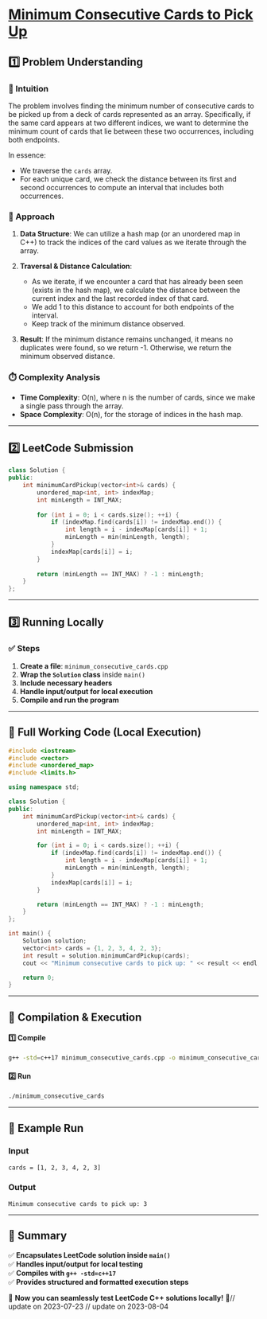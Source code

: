 # **[Minimum Consecutive Cards to Pick Up](https://leetcode.com/problems/minimum-consecutive-cards-to-pick-up/description/)**  

## **1️⃣ Problem Understanding**  
### **📌 Intuition**  
The problem involves finding the minimum number of consecutive cards to be picked up from a deck of cards represented as an array. Specifically, if the same card appears at two different indices, we want to determine the minimum count of cards that lie between these two occurrences, including both endpoints. 

In essence:
- We traverse the `cards` array.
- For each unique card, we check the distance between its first and second occurrences to compute an interval that includes both occurrences.

### **🚀 Approach**  
1. **Data Structure**: We can utilize a hash map (or an unordered map in C++) to track the indices of the card values as we iterate through the array.
  
2. **Traversal & Distance Calculation**:
   - As we iterate, if we encounter a card that has already been seen (exists in the hash map), we calculate the distance between the current index and the last recorded index of that card.
   - We add 1 to this distance to account for both endpoints of the interval.
   - Keep track of the minimum distance observed.

3. **Result**: If the minimum distance remains unchanged, it means no duplicates were found, so we return -1. Otherwise, we return the minimum observed distance.

### **⏱️ Complexity Analysis**  
- **Time Complexity**: O(n), where n is the number of cards, since we make a single pass through the array.
- **Space Complexity**: O(n), for the storage of indices in the hash map.

---  

## **2️⃣ LeetCode Submission**  
```cpp
class Solution {
public:
    int minimumCardPickup(vector<int>& cards) {
        unordered_map<int, int> indexMap;
        int minLength = INT_MAX;
        
        for (int i = 0; i < cards.size(); ++i) {
            if (indexMap.find(cards[i]) != indexMap.end()) {
                int length = i - indexMap[cards[i]] + 1; 
                minLength = min(minLength, length);
            }
            indexMap[cards[i]] = i;
        }
        
        return (minLength == INT_MAX) ? -1 : minLength;
    }
};
```  

---  

## **3️⃣ Running Locally**  
### **✅ Steps**  
1. **Create a file**: `minimum_consecutive_cards.cpp`  
2. **Wrap the `Solution` class** inside `main()`  
3. **Include necessary headers**  
4. **Handle input/output for local execution**  
5. **Compile and run the program**  

---  

## **📝 Full Working Code (Local Execution)**  
```cpp
#include <iostream>
#include <vector>
#include <unordered_map>
#include <limits.h>

using namespace std;

class Solution {
public:
    int minimumCardPickup(vector<int>& cards) {
        unordered_map<int, int> indexMap;
        int minLength = INT_MAX;

        for (int i = 0; i < cards.size(); ++i) {
            if (indexMap.find(cards[i]) != indexMap.end()) {
                int length = i - indexMap[cards[i]] + 1; 
                minLength = min(minLength, length);
            }
            indexMap[cards[i]] = i;
        }

        return (minLength == INT_MAX) ? -1 : minLength;
    }
};

int main() {
    Solution solution;
    vector<int> cards = {1, 2, 3, 4, 2, 3};
    int result = solution.minimumCardPickup(cards);
    cout << "Minimum consecutive cards to pick up: " << result << endl;

    return 0;
}
```  

---  

## **🔧 Compilation & Execution**  
#### **1️⃣ Compile**  
```bash
g++ -std=c++17 minimum_consecutive_cards.cpp -o minimum_consecutive_cards
```  

#### **2️⃣ Run**  
```bash
./minimum_consecutive_cards
```  

---  

## **🎯 Example Run**  
### **Input**  
```
cards = [1, 2, 3, 4, 2, 3]
```  
### **Output**  
```
Minimum consecutive cards to pick up: 3
```  

---  

## **📌 Summary**  
✅ **Encapsulates LeetCode solution inside `main()`**  
✅ **Handles input/output for local testing**  
✅ **Compiles with `g++ -std=c++17`**  
✅ **Provides structured and formatted execution steps**  

🚀 **Now you can seamlessly test LeetCode C++ solutions locally!** 🚀// update on 2023-07-23
// update on 2023-08-04
